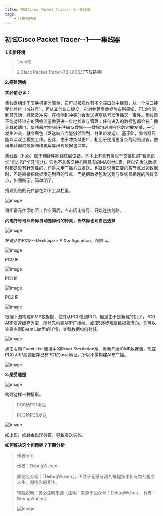 ```yaml
---
title: 初试Cisco Packet Tracer--1——集线器
tags:
    - 计算机网络
---
```

## 初试Cisco Packet Tracer--1——集线器

**1.实验环境**

>1.win10
>
>2.Cisco Packet Tracer-7.3.1.0362([下载链接](https://www.netacad.com/zh-hans/courses/packet-tracer/introduction-packet-tracer))

<!--more-->

**2.搭建网络**

**实验前必读：**

集线器相比于交换机更为简单，它可以被视作有多个端口的中继器，从一个端口接受比特位（或符号），再从其他端口提交。它对物理层数据包有所感知，可以检测到其开始、挂起及冲突。在检测到冲突时会发送拥塞信号以传播这一事件。集线器不能对经过它的网络流量做更进一步地检查与管理：任何进入的数据包都会被广播到其他端口。集线器/中继器无法储存数据——数据包必须在接收时被发送，一旦发生冲突，就会丢包（发送端应当能够侦测到，并重新发送）。基于此，集线器只能以半双工模式工作。因此，由于冲突域更广，相比于使用更复杂的网络设备，使用集线器的数据网络更容易出现数据包冲突。

集线器（hub）属于纯硬件网络底层设备，基本上不具有类似于交换机的"智能记忆"能力和"学习"能力。它也不具备交换机所具有的MAC地址表，所以它发送数据时都是没有针对性的，而是采用广播方式发送。也就是说当它要向某节点发送数据时，不是直接把数据发送到目的节点，而是把数据包发送到与集线器相连的所有节点，如图所示，简单明了。


搭建网络的元件都在如下工具栏里。

![image](https://user-images.githubusercontent.com/48900845/112760463-9d2d9080-9029-11eb-8126-63527c6a849e.png)

将所需元件添加至工作空间后，点击闪电符号，开始连接线路。

**闪电符号可以帮你自动选择线的种类，当然你也可自己选择**

![image](https://user-images.githubusercontent.com/48900845/112760468-a4ed3500-9029-11eb-88fb-7835818b94d4.png)

左键点击PC0>>Desktop>>IP Configuration，配置ip。

![image](https://user-images.githubusercontent.com/48900845/112760492-c0584000-9029-11eb-961f-7e48c2e196cc.png)

PC0 IP

![image](https://user-images.githubusercontent.com/48900845/112760507-c817e480-9029-11eb-9ba1-3f37ce162533.png)

PC1 IP

![image](https://user-images.githubusercontent.com/48900845/112760515-cfd78900-9029-11eb-802a-0d7df4be32d6.png)

PC2 IP

![image](https://user-images.githubusercontent.com/48900845/112760527-d8c85a80-9029-11eb-84de-f8f1c5776d98.png)

根据下图构建ICMP数据报，使其从PC0发到PC1，但是由于是新建的机子，PC0 ARP高速缓存为空，所以先构建ARP广播帧。点击5逐步观察数据报流向。你可以查看右侧Event List里的详情，查看数据如何封装。

![image](https://user-images.githubusercontent.com/48900845/112760533-e1b92c00-9029-11eb-9949-95e976254070.png)

点击右侧 Event List 面板中的Reset Simulation后，重新开始ICMP数据包，现在PC0 ARP高速缓存已有PC1的mac地址，所以不需构建ARP广播。

![image](https://user-images.githubusercontent.com/48900845/112760541-e978d080-9029-11eb-94e0-2c4f600c69c4.png)

**3.感受碰撞**

![image](https://user-images.githubusercontent.com/48900845/112760544-ef6eb180-9029-11eb-8d30-0627f94cb045.png)

构建这样一种情形。

>PC0给PC1发送
>
>PC3给PC5发送

![image](https://user-images.githubusercontent.com/48900845/112760558-fbf30a00-9029-11eb-9e84-3d334420c324.png)

 如上图，线路会出现碰撞，导致发送失败。
 
**如何解决这个问题呢？下期分析**




>作者info
>
>作者：DebugWuhen
>
>原创公众号：『DebugWuhen』，专注于记录有趣的编程技术和有益的程序人生，期待你的关注。
>
>转载说明：务必注明来源（注明：来源于公众号：DebugWuhen， 作者：DebugWuhen）
>
>![image](https://user-images.githubusercontent.com/48900845/112752163-3b0e6480-9004-11eb-899d-66ddef749c2b.png)
